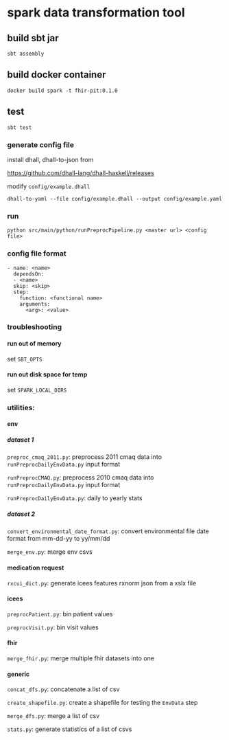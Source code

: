 # spark data transformation tool #

## build sbt jar

```
sbt assembly
```

## build docker container

```
docker build spark -t fhir-pit:0.1.0
```

## test

```
sbt test
```


### generate config file

install dhall, dhall-to-json from

https://github.com/dhall-lang/dhall-haskell/releases

modify `config/example.dhall`

```
dhall-to-yaml --file config/example.dhall --output config/example.yaml
```

### run
```
python src/main/python/runPreprocPipeline.py <master url> <config file>
```

### config file format
```
- name: <name>
  dependsOn: 
  - <name>
  skip: <skip>
  step:
    function: <functional name>
    arguments:
      <arg>: <value>
```

### troubleshooting

#### run out of memory

set `SBT_OPTS`

#### run out disk space for temp

set `SPARK_LOCAL_DIRS`

### utilities:

#### env ####

##### dataset 1 #####

`preproc_cmaq_2011.py`: preprocess 2011 cmaq data into `runPreprocDailyEnvData.py` input format

`runPreprocCMAQ.py`: preprocess 2010 cmaq data into `runPreprocDailyEnvData.py` input format

`runPreprocDailyEnvData.py`: daily to yearly stats

##### dataset 2 #####

`convert_environmental_date_format.py`: convert environmental file date format from mm-dd-yy to yy/mm/dd

`merge_env.py`: merge env csvs

#### medication request ####

`rxcui_dict.py`: generate icees features rxnorm json from a xslx file

#### icees ####

`preprocPatient.py`: bin patient values

`preprocVisit.py`: bin visit values

#### fhir ####

`merge_fhir.py`: merge multiple fhir datasets into one

#### generic

`concat_dfs.py`: concatenate a list of csv

`create_shapefile.py`: create a shapefile for testing the `EnvData` step

`merge_dfs.py`: merge a list of csv

`stats.py`: generate statistics of a list of csvs



